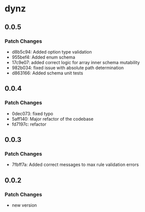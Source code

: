 # dynz

## 0.0.5

### Patch Changes

- d8b5c94: Added option type validation
- 955bef4: Added enum schema
- 17c9e07: added correct logic for array inner schema mutability
- 982b034: fixed issue with absolute path determination
- d863166: Added schema unit tests

## 0.0.4

### Patch Changes

- 0dec073: fixed typo
- 5aff140: Major refactor of the codebase
- fd7197c: refactor

## 0.0.3

### Patch Changes

- 7fbff7a: Added correct messages to max rule validation errors

## 0.0.2

### Patch Changes

- new version
